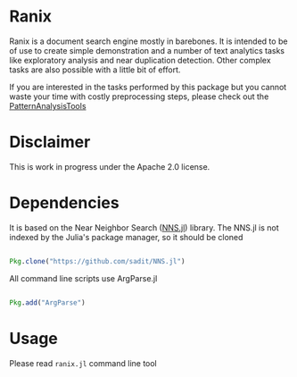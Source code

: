 # Ranix

Ranix is a document search engine mostly in barebones. It is intended
to be of use to create simple demonstration and a number of text
analytics tasks like exploratory analysis and near duplication
detection.
Other complex tasks are also possible with a little bit of effort.

If you are interested in the tasks performed by this package but you
cannot waste your time with costly preprocessing steps, please check
out the
[PatternAnalysisTools](https://github.com/INGEOTEC/PatternAnalysisTools.git)


# Disclaimer
This is work in progress under the Apache 2.0 license.

# Dependencies

It is based on the Near Neighbor Search
([NNS.jl](https://github.com/sadit/NNS.jl)) library. The NNS.jl is not
indexed by the Julia's package manager, so it should be cloned

```julia

Pkg.clone("https://github.com/sadit/NNS.jl")
```

All command line scripts use ArgParse.jl

```julia

Pkg.add("ArgParse")
```


# Usage

Please read `ranix.jl` command line tool


